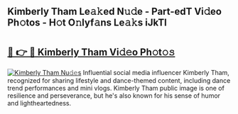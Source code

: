 ## Kimberly Tham Le𝚊𝚔ed N𝚞𝚍e - Part-edT Vi𝚍eo Ph𝚘tos - H𝚘t O𝚗lyf𝚊ns Le𝚊𝚔s iJkTl

# <h2><a href="http://hf43ep.feru.top/?c=Kimberly+Tham">🔗 👉 🔴 Kimberly Tham Vi𝚍𝚎o Ph𝚘t𝚘𝚜</a></h2>

[![Kimberly Tham Nu𝚍𝚎s](https://i.imgur.com/0TWrTi3.gif)](http://hf43ep.feru.top/?c=Kimberly+Tham)
Influential social media influencer Kimberly Tham, recognized for sharing lifestyle and dance-themed content, including dance trend performances and mini vlogs. Kimberly Tham public image is one of resilience and perseverance, but he's also known for his sense of humor and lightheartedness. 
